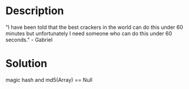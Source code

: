 # Description
"I have been told that the best crackers in the world can do this under 60 minutes but unfortunately I need someone who can do this under 60 seconds." - Gabriel

# Solution
magic hash and md5(Array) == Null
